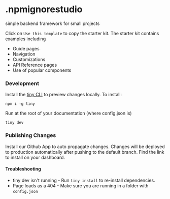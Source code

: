 # .npmignorestudio

simple backend framework for small projects

Click on `Use this template` to copy the starter kit. The starter kit contains examples including

- Guide pages
- Navigation
- Customizations
- API Reference pages
- Use of popular components

### Development

Install the [tiny CLI](https://www.npmjs.com/package/tiny) to preview changes locally. To install:

```
npm i -g tiny
```

Run at the root of your documentation (where config.json is)

```
tiny dev
```

### Publishing Changes

Install our Github App to auto propagate changes. Changes will be deployed to production automatically after pushing to the default branch. Find the link to install on your dashboard. 

#### Troubleshooting

- tiny dev isn't running - Run `tiny install` to re-install dependencies.
- Page loads as a 404 - Make sure you are running in a folder with `config.json`

